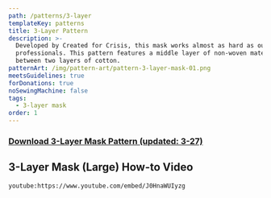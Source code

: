 ```yaml
---
path: /patterns/3-layer
templateKey: patterns
title: 3-Layer Pattern
description: >-
  Developed by Created for Crisis, this mask works almost as hard as our medical
  professionals. This pattern features a middle layer of non-woven material
  between two layers of cotton.
patternArt: /img/pattern-art/pattern-3-layer-mask-01.png
meetsGuidelines: true
forDonations: true
noSewingMachine: false
tags:
  - 3-layer mask
order: 1
---
```


### [Download 3-Layer Mask Pattern (updated: 3-27)](https://masksnow.org/docs/CFCMask_3_27.pdf)

## 3-Layer Mask (Large) How-to Video
`youtube:https://www.youtube.com/embed/J0HnaWUIyzg`
